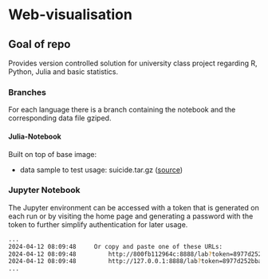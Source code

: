 # Web-visualisation

## Goal of repo
Provides version controlled solution for university class project regarding R, Python, Julia and basic statistics.

### Branches
For each language there is a branch containing the notebook and the corresponding data file gziped.

#### Julia-Notebook
Built on top of base image:
- data sample to test usage: suicide.tar.gz ([source](https://www.kaggle.com/datasets/russellyates88/suicide-rates-overview-1985-to-2016 "Suicide Rates Overview 1985 to 2016"))

### Jupyter Notebook

The Jupyter environment can be accessed with a token that is generated on each run or by visiting the home page and generating a password with the token to further simplify authentication for later usage.

```bash
...
2024-04-12 08:09:48     Or copy and paste one of these URLs:
2024-04-12 08:09:48         http://800fb112964c:8888/lab?token=8977d252bba2b66cb6ecbf2ee900268c7f9c38a53ff96e2c
2024-04-12 08:09:48         http://127.0.0.1:8888/lab?token=8977d252bba2b66cb6ecbf2ee900268c7f9c38a53ff96e2c
...
```